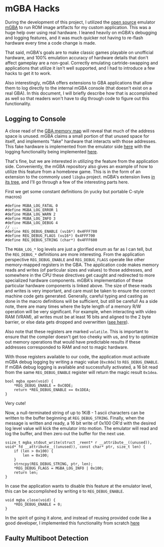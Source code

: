 # mGBA Hacks

During the development of this project, I utilized the [open source](https://github.com/mgba-emu/mgba) emulator [mGBA](http://mgba.io) to run ROM image artifacts for my custom application.
This was a huge help over using real hardware.
I leaned heavily on mGBA's debugging and logging features, and it was much quicker not having to re-flash hardware every time a code change is made.

That said, mGBA's goals are to make classic games playable on unofficial hardware, and 100% emulation accuracy of hardware details that don't affect gameplay are a non-goal.
Correctly emulating cartride-swapping and applications that utilize it isn't well supported, and I had to introduce a few hacks to get it to work.

Also interestingly, mGBA offers extensions to GBA applications that allow them to log directly to the internal mGBA console (that doesn't exist on a real GBA).
In this document, I will briefly describe how that is accomplished as well so that readers won't have to dig through code to figure out this functionality.

## Logging to Console

A close read of the [GBA memory map](https://mgba-emu.github.io/gbatek/#gbamemorymap) will reveal that much of the address space is unused.
mGBA claims a small portion of that unused space for itself, and implements "fake" hardware that interacts with those addresses.
This fake hardware is implemented from the emulator side [here](https://github.com/mgba-emu/mgba/blob/ece0e168ef857c1f3af9e9edc97f61de62b87029/src/gba/io.c#L573-L582) with the logging functionality being implemented [here](https://github.com/mgba-emu/mgba/blob/d9627e36234a3b03ac283d09412e5853e849c2ef/src/gba/gba.c#L561-L573).

That's fine, but we are interested in utilizing the feature from the application side.
Conveniently, the mGBA repository also gives an example of how to utilize this feature from a homebrew game.
This is in the form of an extension to the commonly used `libgba` project.
mGBA's extension lives [in its tree](https://github.com/mgba-emu/mgba/tree/d9627e36234a3b03ac283d09412e5853e849c2ef/opt/libgba), and I'll go through a few of the interesting parts here.

First we get some constant definitions (in yucky but portable C-style macros)

```{c}
#define MGBA_LOG_FATAL 0
#define MGBA_LOG_ERROR 1
#define MGBA_LOG_WARN 2
#define MGBA_LOG_INFO 3
#define MGBA_LOG_DEBUG 4
// ...
#define REG_DEBUG_ENABLE (vu16*) 0x4FFF780
#define REG_DEBUG_FLAGS (vu16*) 0x4FFF700
#define REG_DEBUG_STRING (char*) 0x4FFF600
```

The `MGBA_LOG_*` log levels are just a glorified enum as far as I can tell, but the `REG_DEBUG_*` definitions are more interesting.
From the application perspective `REG_DEBUG_ENABLE` and `REG_DEBUG_FLAGS` operate like other memory-mapped registers in the GBA.
The application code makes memory reads and writes (of particular sizes and values) to those addresses, and somewhere in the CPU these directives get caught and redirected to more specialized hardware components.
mGBA's implementation of these particular hardware components is linked above.
The size of these reads and writes is very important, and care must be taken to ensure the correct machine code gets generated.
Generally, careful typing and casting as done in the macro definitions will be sufficient, but still be careful!
As a side note, there are many times where the byte length of a memory R/W operation will be very significant.
For example, when interacting with video RAM (VRAM), all writes must be at least 16 bits and aligned to the 2 byte barrier, or else data gets dropped and overwritten ([see here](https://mgba-emu.github.io/gbatek/#address-bus-width-and-cpu-readwrite-access-widths)).

Also note that these registers are marked `volatile`.
This is important to ensure that the compiler doesn't get too cheeky with us, and try to optimize out memory operations that would have predictable results if these addresses corresponded to RAM and not to magic hardware.

With those registers available to our code, the application must activate mGBA debug logging by writing a magic value (`0xc0de`) to `REG_DEBUG_ENABLE`.
If mGBA debug logging is available and successfully activated, a 16 bit read from the same `REG_DEBUG_ENABLE` register will return the magic result `0x1dea`.

```{c}
bool mgba_open(void) {
    *REG_DEBUG_ENABLE = 0xC0DE;
    return *REG_DEBUG_ENABLE == 0x1DEA;
}
```

Very cute!

Now, a null-terminated string of up to 1KiB - 1 ascii characters can be written to the buffer beginning at `REG_DEBUG_STRING`.
Finally, when the message is written and ready, a 16 bit write of 0x100 OR'd with the desired log level value will kick the emulator into motion.
The emulator will read and log the buffer, and then zero out the buffer for the next use.

```{c}
ssize_t mgba_stdout_write(struct _reent* r __attribute__((unused)), void* fd __attribute__((unused)), const char* ptr, size_t len) {
    if (len > 0x100) {
        len = 0x100;
    }
    strncpy(REG_DEBUG_STRING, ptr, len);
    *REG_DEBUG_FLAGS = MGBA_LOG_INFO | 0x100;
    return len;
}
```

In case the application wants to disable this feature at the emulator level, this can be accomplished by writing `0` to `REG_DEBUG_ENABLE`.

```{c}
void mgba_close(void) {
    *REG_DEBUG_ENABLE = 0;
}
```

In the spirit of going it alone, and instead of reusing provided code like a good developer, I implemented this functionality from scratch [here](/src/mgba.c)

## Faulty Multiboot Detection
